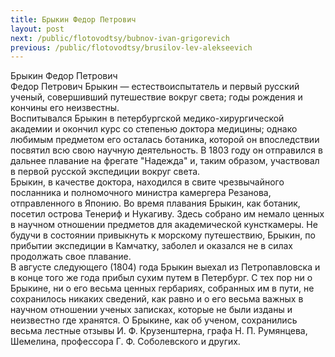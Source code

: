 ```yaml
---
title: Брыкин Федор Петрович
layout: post
next: /public/flotovodtsy/bubnov-ivan-grigorevich
previous: /public/flotovodtsy/brusilov-lev-alekseevich
---
```


Брыкин Федор Петрович  
Федор Петрович Брыкин — естествоиспытатель и первый русский ученый, совершивший путешествие вокруг света; годы рождения и кончины его неизвестны.   
Воспитывался Брыкин в петербургской медико-хирургической академии и окончил курс со степенью доктора медицины; однако любимым предметом его осталась ботаника, которой он впоследствии посвятил всю свою научную деятельность. В 1803 году он отправился в дальнее плавание на фрегате "Надежда" и, таким образом, участвовал в первой русской экспедиции вокруг света.   
Брыкин, в качестве доктора, находился в свите чрезвычайного посланника и полномочного министра камергера Резанова, отправленного в Японию. Во время плавания Брыкин, как ботаник, посетил острова Тенериф и Нукагиву. Здесь собрано им немало ценных в научном отношении предметов для академической кунсткамеры. Не будучи в состоянии привыкнуть к морскому путешествию, Брыкин, по прибытии экспедиции в Камчатку, заболел и оказался не в силах продолжать свое плавание.   
В августе следующего (1804) года Брыкин выехал из Петропавловска и в конце того же года прибыл сухим путем в Петербург. С тех пор ни о Брыкине, ни о его весьма ценных гербариях, собранных им в пути, не сохранилось никаких сведений, как равно и о его весьма важных в научном отношении ученых записках, которые не были изданы и неизвестно где хранятся. О Брыкине, как об ученом, сохранились весьма лестные отзывы И. Ф. Крузенштерна, графа Н. П. Румянцева, Шемелина, профессора Г. Ф. Соболевского и других.